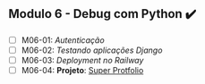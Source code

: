 ## Modulo 6 - Debug com Python :heavy_check_mark:

- [ ] M06-01: _Autenticação_
- [ ] M06-02: _Testando aplicações Django_
- [ ] M06-03: _Deployment no Railway_
- [ ] M06-04: **Projeto**: [Super Protfolio]()
